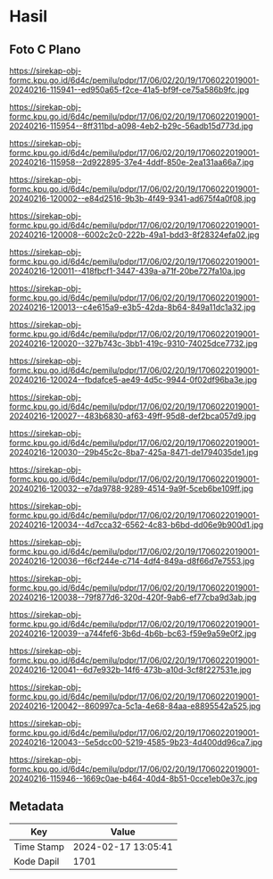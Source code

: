 # Hasil

## Foto C Plano

https://sirekap-obj-formc.kpu.go.id/6d4c/pemilu/pdpr/17/06/02/20/19/1706022019001-20240216-115941--ed950a65-f2ce-41a5-bf9f-ce75a586b9fc.jpg

https://sirekap-obj-formc.kpu.go.id/6d4c/pemilu/pdpr/17/06/02/20/19/1706022019001-20240216-115954--8ff311bd-a098-4eb2-b29c-56adb15d773d.jpg

https://sirekap-obj-formc.kpu.go.id/6d4c/pemilu/pdpr/17/06/02/20/19/1706022019001-20240216-115958--2d922895-37e4-4ddf-850e-2ea131aa66a7.jpg

https://sirekap-obj-formc.kpu.go.id/6d4c/pemilu/pdpr/17/06/02/20/19/1706022019001-20240216-120002--e84d2516-9b3b-4f49-9341-ad675f4a0f08.jpg

https://sirekap-obj-formc.kpu.go.id/6d4c/pemilu/pdpr/17/06/02/20/19/1706022019001-20240216-120008--6002c2c0-222b-49a1-bdd3-8f28324efa02.jpg

https://sirekap-obj-formc.kpu.go.id/6d4c/pemilu/pdpr/17/06/02/20/19/1706022019001-20240216-120011--418fbcf1-3447-439a-a71f-20be727fa10a.jpg

https://sirekap-obj-formc.kpu.go.id/6d4c/pemilu/pdpr/17/06/02/20/19/1706022019001-20240216-120013--c4e615a9-e3b5-42da-8b64-849a11dc1a32.jpg

https://sirekap-obj-formc.kpu.go.id/6d4c/pemilu/pdpr/17/06/02/20/19/1706022019001-20240216-120020--327b743c-3bb1-419c-9310-74025dce7732.jpg

https://sirekap-obj-formc.kpu.go.id/6d4c/pemilu/pdpr/17/06/02/20/19/1706022019001-20240216-120024--fbdafce5-ae49-4d5c-9944-0f02df96ba3e.jpg

https://sirekap-obj-formc.kpu.go.id/6d4c/pemilu/pdpr/17/06/02/20/19/1706022019001-20240216-120027--483b6830-af63-49ff-95d8-def2bca057d9.jpg

https://sirekap-obj-formc.kpu.go.id/6d4c/pemilu/pdpr/17/06/02/20/19/1706022019001-20240216-120030--29b45c2c-8ba7-425a-8471-de1794035de1.jpg

https://sirekap-obj-formc.kpu.go.id/6d4c/pemilu/pdpr/17/06/02/20/19/1706022019001-20240216-120032--e7da9788-9289-4514-9a9f-5ceb6be109ff.jpg

https://sirekap-obj-formc.kpu.go.id/6d4c/pemilu/pdpr/17/06/02/20/19/1706022019001-20240216-120034--4d7cca32-6562-4c83-b6bd-dd06e9b900d1.jpg

https://sirekap-obj-formc.kpu.go.id/6d4c/pemilu/pdpr/17/06/02/20/19/1706022019001-20240216-120036--f6cf244e-c714-4df4-849a-d8f66d7e7553.jpg

https://sirekap-obj-formc.kpu.go.id/6d4c/pemilu/pdpr/17/06/02/20/19/1706022019001-20240216-120038--79f877d6-320d-420f-9ab6-ef77cba9d3ab.jpg

https://sirekap-obj-formc.kpu.go.id/6d4c/pemilu/pdpr/17/06/02/20/19/1706022019001-20240216-120039--a744fef6-3b6d-4b6b-bc63-f59e9a59e0f2.jpg

https://sirekap-obj-formc.kpu.go.id/6d4c/pemilu/pdpr/17/06/02/20/19/1706022019001-20240216-120041--6d7e932b-14f6-473b-a10d-3cf8f227531e.jpg

https://sirekap-obj-formc.kpu.go.id/6d4c/pemilu/pdpr/17/06/02/20/19/1706022019001-20240216-120042--860997ca-5c1a-4e68-84aa-e8895542a525.jpg

https://sirekap-obj-formc.kpu.go.id/6d4c/pemilu/pdpr/17/06/02/20/19/1706022019001-20240216-120043--5e5dcc00-5219-4585-9b23-4d400dd96ca7.jpg

https://sirekap-obj-formc.kpu.go.id/6d4c/pemilu/pdpr/17/06/02/20/19/1706022019001-20240216-115946--1669c0ae-b464-40d4-8b51-0cce1eb0e37c.jpg


## Metadata

| Key        | Value               |
| ---------- | ------------------- |
| Time Stamp | 2024-02-17 13:05:41 |
| Kode Dapil | 1701                |



